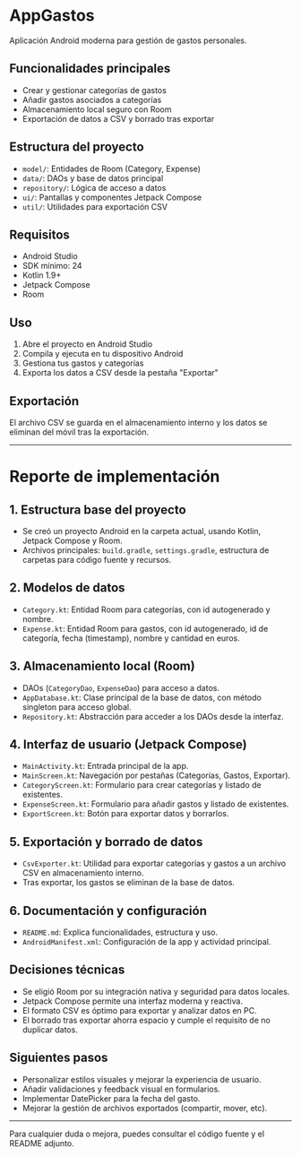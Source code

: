 # AppGastos

Aplicación Android moderna para gestión de gastos personales.

## Funcionalidades principales
- Crear y gestionar categorías de gastos
- Añadir gastos asociados a categorías
- Almacenamiento local seguro con Room
- Exportación de datos a CSV y borrado tras exportar

## Estructura del proyecto
- `model/`: Entidades de Room (Category, Expense)
- `data/`: DAOs y base de datos principal
- `repository/`: Lógica de acceso a datos
- `ui/`: Pantallas y componentes Jetpack Compose
- `util/`: Utilidades para exportación CSV

## Requisitos
- Android Studio
- SDK mínimo: 24
- Kotlin 1.9+
- Jetpack Compose
- Room

## Uso
1. Abre el proyecto en Android Studio
2. Compila y ejecuta en tu dispositivo Android
3. Gestiona tus gastos y categorías
4. Exporta los datos a CSV desde la pestaña "Exportar"

## Exportación
El archivo CSV se guarda en el almacenamiento interno y los datos se eliminan del móvil tras la exportación.

---

# Reporte de implementación

## 1. Estructura base del proyecto
- Se creó un proyecto Android en la carpeta actual, usando Kotlin, Jetpack Compose y Room.
- Archivos principales: `build.gradle`, `settings.gradle`, estructura de carpetas para código fuente y recursos.

## 2. Modelos de datos
- `Category.kt`: Entidad Room para categorías, con id autogenerado y nombre.
- `Expense.kt`: Entidad Room para gastos, con id autogenerado, id de categoría, fecha (timestamp), nombre y cantidad en euros.

## 3. Almacenamiento local (Room)
- DAOs (`CategoryDao`, `ExpenseDao`) para acceso a datos.
- `AppDatabase.kt`: Clase principal de la base de datos, con método singleton para acceso global.
- `Repository.kt`: Abstracción para acceder a los DAOs desde la interfaz.

## 4. Interfaz de usuario (Jetpack Compose)
- `MainActivity.kt`: Entrada principal de la app.
- `MainScreen.kt`: Navegación por pestañas (Categorías, Gastos, Exportar).
- `CategoryScreen.kt`: Formulario para crear categorías y listado de existentes.
- `ExpenseScreen.kt`: Formulario para añadir gastos y listado de existentes.
- `ExportScreen.kt`: Botón para exportar datos y borrarlos.

## 5. Exportación y borrado de datos
- `CsvExporter.kt`: Utilidad para exportar categorías y gastos a un archivo CSV en almacenamiento interno.
- Tras exportar, los gastos se eliminan de la base de datos.

## 6. Documentación y configuración
- `README.md`: Explica funcionalidades, estructura y uso.
- `AndroidManifest.xml`: Configuración de la app y actividad principal.

## Decisiones técnicas
- Se eligió Room por su integración nativa y seguridad para datos locales.
- Jetpack Compose permite una interfaz moderna y reactiva.
- El formato CSV es óptimo para exportar y analizar datos en PC.
- El borrado tras exportar ahorra espacio y cumple el requisito de no duplicar datos.

## Siguientes pasos
- Personalizar estilos visuales y mejorar la experiencia de usuario.
- Añadir validaciones y feedback visual en formularios.
- Implementar DatePicker para la fecha del gasto.
- Mejorar la gestión de archivos exportados (compartir, mover, etc).

---

Para cualquier duda o mejora, puedes consultar el código fuente y el README adjunto.
